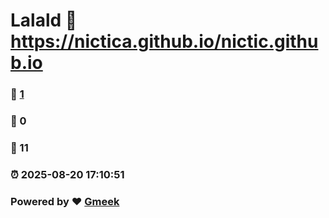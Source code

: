 # Lalald :link: https://nictica.github.io/nictic.github.io 
### :page_facing_up: [1](https://nictica.github.io/nictic.github.io/tag.html) 
### :speech_balloon: 0 
### :hibiscus: 11 
### :alarm_clock: 2025-08-20 17:10:51 
### Powered by :heart: [Gmeek](https://github.com/Meekdai/Gmeek)
